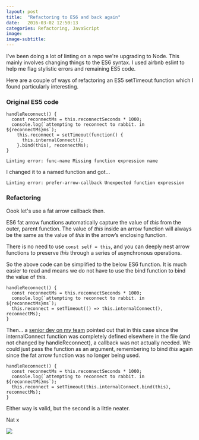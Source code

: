 ```yaml
---
layout: post
title:  "Refactoring to ES6 and back again"
date:   2016-03-02 12:50:13
categories: Refactoring, JavaScript
image:
image-subtitle:
---
```


I've been doing a lot of linting on a repo we're upgrading to Node. This mainly involves changing things to the ES6 syntax. I used airbnb eslint to help me flag stylistic errors and remaining ES5 code.

Here are a couple of ways of refactoring an ES5 setTimeout function which I found particularly interesting.

### Original ES5 code

    handleReconnect() {
      const reconnectMs = this.reconnectSeconds * 1000;
      console.log(`attempting to reconnect to rabbit. in ${reconnectMs}ms`);
        this.reconnect = setTimeout(function() {
          this.internalConnect();
        }.bind(this), reconnectMs);
    }

`Linting error: func-name Missing function expression name`<br>

I changed it to a named function and got...<br>

`Linting error: prefer-arrow-callback Unexpected function expression`<br>


### Refactoring

Oook let's use a fat arrow callback then.

ES6 fat arrow functions automatically capture the value of *this* from the outer, parent function. The value of *this* inside an arrow function will always be the same as the value of *this* in the arrow’s enclosing function.

There is no need to use `const self = this`, and you can deeply nest arrow functions to preserve *this* through a series of asynchronous operations.

So the above code can be simplified to the below ES6 function. It is much easier to read and means we do not have to use the bind function to bind the value of this.

    handleReconnect() {
      const reconnectMs = this.reconnectSeconds * 1000;
      console.log(`attempting to reconnect to rabbit. in ${reconnectMs}ms`);
      this.reconnect = setTimeout(() => this.internalConnect(), reconnectMs);
    }

Then... a <a href="https://about.me/riccardocoppola" target="_blank">senior dev on my team</a> pointed out that in this case since the internalConnect function was completely defined elsewhere in the file (and not changed by handleReconnect), a callback was not actually needed. We could just pass the function as an argument, remembering to bind *this* again since the fat arrow function was no longer being used.

    handleReconnect() {
      const reconnectMs = this.reconnectSeconds * 1000;
      console.log(`attempting to reconnect to rabbit. in ${reconnectMs}ms`);
      this.reconnect = setTimeout(this.internalConnect.bind(this), reconnectMs);
    }

Either way is valid, but the second is a little neater.

Nat x

<img src='https://encrypted-tbn1.gstatic.com/images?q=tbn:ANd9GcQ7ONJR-u9MiHrqeZpMzTqcaik9BrW-XskBAod45N6X1B2mXOGj'/>
